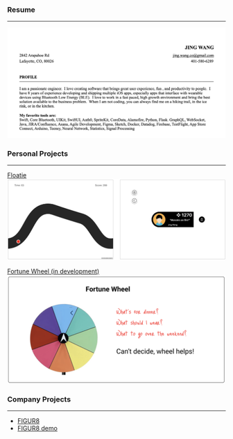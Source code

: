 <!-- ## Portfolio -->
<!-- --- -->


<!-- [Resume](/pdf/JingWangResumeGeneric2025v2.2.pdf)
<img src="images/thumnail_resume.png?raw=true"/> -->
### Resume

---

<a href="/pdf/JingWangResumeGeneric2025v2.2.pdf"><img src="images/thumnail_resume.png?raw=true"/></a>


### Personal Projects 

---

[Floatie](/subpage/floatie.md)
<img src="images/thumnail_floatie.png?raw=true"/>

<!-- [Color Streak](/subpage/color-trek.md)
<img src="images/dummy_thumbnail.jpg?raw=true"/> -->

[Fortune Wheel (in development)](/subpage/fortune-wheel.md)
<img src="images/thumnail_foturne_wheel.png?raw=true"/>

<!-- [An interactive tutorial framework for iOS app](http://example.com/)
<img src="images/dummy_thumbnail.jpg?raw=true"/> -->


### Company Projects

---

- [FIGUR8](https://apps.apple.com/us/app/figur8/id6444166676)
- [FIGUR8 demo](https://apps.apple.com/us/app/figur8-demo/id1496052737)

<!-- - [Project 2 Title](http://example.com/)
- [Project 3 Title](http://example.com/)
- [Project 4 Title](http://example.com/)
- [Project 5 Title](http://example.com/) -->


<!--
---
<p style="font-size:11px">Page template forked from <a href="https://github.com/evanca/quick-portfolio">evanca</a></p>
 Remove above link if you don't want to attribute -->
